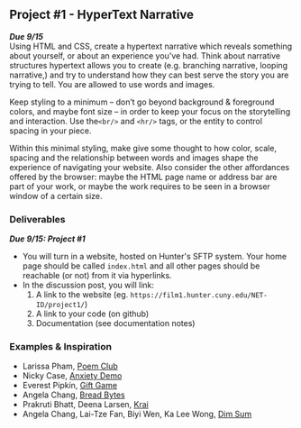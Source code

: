 ## Project #1 - HyperText Narrative
***Due 9/15***  
Using HTML and CSS, create a hypertext narrative which reveals something about yourself, or about an experience you’ve had. Think about narrative structures hypertext allows you to create (e.g. branching narrative, looping narrative,) and try to understand how they can best serve the story you are trying to tell. You are allowed to use words and images.

Keep styling to a minimum – don’t go beyond background & foreground colors, and maybe font size – in order to keep your focus on the storytelling and interaction. Use the`<br/>` and `<hr/>` tags, or the entity to control spacing in your piece.

Within this minimal styling, make give some thought to how color, scale, spacing and the relationship between words and images shape the experience of navigating your website. Also consider the other affordances offered by the browser: maybe the HTML page name or address bar are part of your work, or maybe the work requires to be seen in a browser window of a certain size.

### Deliverables
***Due 9/15: Project #1***
* You will turn in a website, hosted on Hunter's SFTP system. Your home page should be called `index.html` and all other pages should be reachable (or not) from it via hyperlinks. 
* In the discussion post, you will link:
    1) A link to the website (eg. `https://film1.hunter.cuny.edu/NET-ID/project1/`)
    2) A link to your code (on github)
    3) Documentation (see documentation notes)

### Examples & Inspiration
* Larissa Pham, [Poem Club](https://lrsphm.github.io/poem-club/)
* Nicky Case, [Anxiety Demo](https://ncase.me/anxiety-demo/)
* Everest Pipkin, [Gift Game](https://gift-game.neocities.org/)
* Angela Chang, [Bread Bytes](https://anjchang.com/breadbytes/)
* Prakruti Bhatt, Deena Larsen, [Krai](https://www.deenalarsen.net/krai/)
* Angela Chang, Lai-Tze Fan, Biyi Wen, Ka Lee Wong, [Dim Sum](https://anjchang.com/dimsum/)